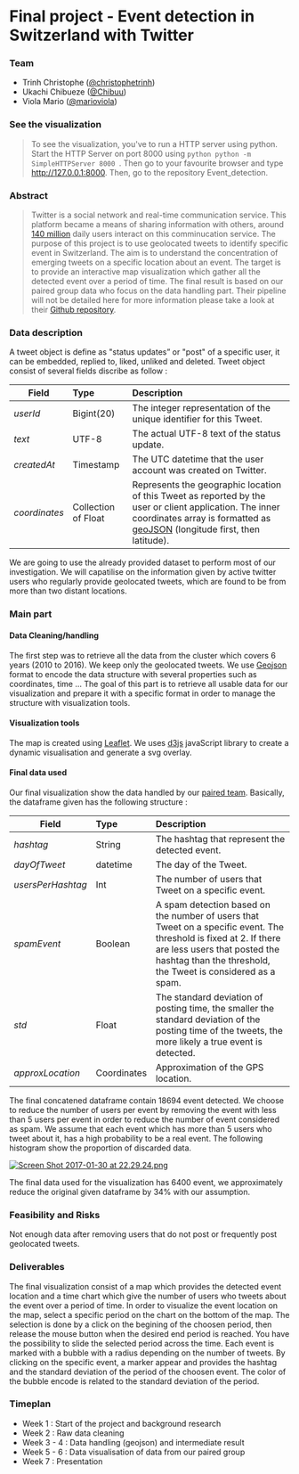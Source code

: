 # Final project - Event detection in Switzerland with Twitter

### Team
- Trinh Christophe ([@christophetrinh](https://github.com/christophetrinh))
- Ukachi Chibueze ([@Chibuu](https://github.com/Chibuu))
- Viola Mario ([@marioviola](https://github.com/marioviola))


### See the visualization
>To see the visualization, you've to run a HTTP server using python. Start the HTTP Server on port 8000 using ```python python -m SimpleHTTPServer 8000 ```. Then go to your favourite browser and type http://127.0.0.1:8000. Then, go to the repository Event_detection.


### Abstract

>Twitter is a social network and real-time communication service. This platform became a means of sharing information with others, around [140 million](https://www.bloomberg.com/news/articles/2016-06-02/snapchat-passes-twitter-in-daily-usage) daily users interact on this comminucation service. The purpose of this project is to use geolocated tweets to identify specific event in Switzerland. The aim is to understand the concentration of emerging tweets on a specific location about an event. The target is to provide an interactive map visualization which gather all the detected event over a period of time. The final result is based on our paired group data who focus on the data handling part. Their pipeline will not be detailed here for more information please take a look at their [Github repository](https://github.com/dsar/mobility_pattern_detection).

### Data description

A tweet object is define as "status updates” or "post" of a specific user, it can be embedded, replied to, liked, unliked and deleted. Tweet object consist of several fields discribe as follow :

| Field   |      Type      |  Description |
|---------|:---------------|:-------------|
| *userId* | Bigint(20) | The integer representation of the unique identifier for this Tweet.  |
| *text* |    UTF-8   |   The actual UTF-8 text of the status update. |
| *createdAt* | Timestamp | The UTC datetime that the user account was created on Twitter.  |
| *coordinates* | Collection of Float | Represents the geographic location of this Tweet as reported by the user or client application. The inner coordinates array is formatted as [geoJSON](http://geojson.org) (longitude first, then latitude). |

We are going to use the already provided dataset to perform most of our investigation. We will capatilise on the information given by active twitter users who regularly provide geolocated tweets, which are found to be from more than two distant locations.

### Main part

#### Data Cleaning/handling
The first step was to retrieve all the data from the cluster which covers 6 years (2010 to 2016). We keep only the geolocated tweets. We use [Geojson](http://geojson.org) format to encode the data structure with several properties such as coordinates, time ... The goal of this part is to retrieve all usable data for our visualization and prepare it with a specific format in order to manage the structure with visualization tools.

#### Visualization tools
The map is created using [Leaflet](http://leafletjs.com). We uses [d3js](https://d3js.org) javaScript library to create a dynamic visualisation and generate a svg overlay.

#### Final data used
Our final visualization show the data handled by our [paired team](https://github.com/dsar/mobility_pattern_detection). Basically, the dataframe given has the following structure :

| Field   |      Type      |  Description |
|---------|:---------------|:-------------|
| *hashtag* | String | The hashtag that represent the detected event. |
| *dayOfTweet* | datetime |   The day of the Tweet. |
| *usersPerHashtag* | Int | The number of users that Tweet on a specific event.  |
| *spamEvent* | Boolean | A spam detection based on the number of users that Tweet on a specific event. The threshold is fixed at 2. If there are less users that posted the hashtag than the threshold, the Tweet is considered as a spam. |
| *std* | Float | The standard deviation of posting time, the smaller the standard deviation of the posting time of the tweets, the more likely a true event is detected. |
| *approxLocation* | Coordinates | Approximation of the GPS location.  |

The final concatened dataframe contain 18694 event detected. We choose to reduce the number of users per event by removing the event with less than 5 users per event in order to reduce the number of event considered as spam. We assume that each event which has more than 5 users who tweet about it, has a high probability to be a real event. The following histogram show the proportion of discarded data.

[![Screen Shot 2017-01-30 at 22.29.24.png](https://s29.postimg.org/yx6q8dah3/Screen_Shot_2017_01_30_at_22_29_24.png)](https://postimg.org/image/91mzp68n7/)

The final data used for the visualization has 6400 event, we approximately reduce the original given dataframe by 34% with our assumption. 

### Feasibility and Risks

Not enough data after removing users that do not post or frequently post geolocated tweets.

### Deliverables

The final visualization consist of a map which provides the detected event location and a time chart which give the number of users who tweets about the event over a period of time. In order to visualize the event location on the map, select a specific period on the chart on the bottom of the map. The selection is done by a click on the begining of the choosen period, then release the mouse button when the desired end period is reached. You have the possibility to slide the selected period across the time. Each event is marked with a bubble with a radius depending on the number of tweets. By clicking on the specific event, a marker appear and provides the hashtag and the standard deviation of the period of the choosen event. The color of the bubble encode is related to the standard deviation of the period.

### Timeplan

- Week 1 : Start of the project and background research  
- Week 2 : Raw data cleaning 
- Week 3 - 4 : Data handling (geojson) and intermediate result  
- Week 5 - 6 : Data visualisation of data from our paired group 
- Week 7 : Presentation  